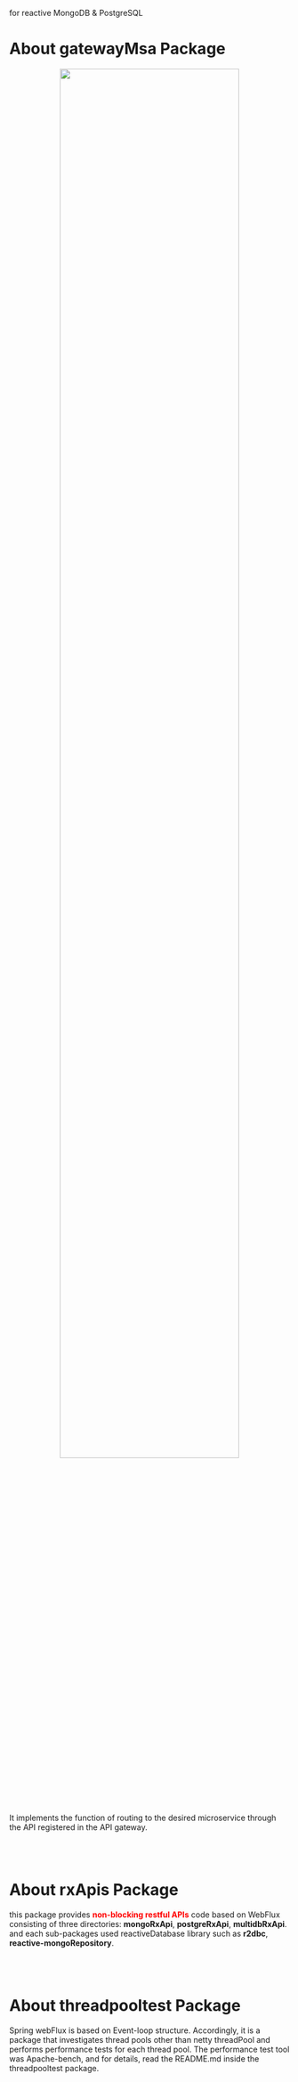 for reactive MongoDB & PostgreSQL <br>

# About gatewayMsa Package

<p align="center">
<img src="https://user-images.githubusercontent.com/89365465/236496191-ea78d904-7165-4453-a7f9-d106f42a6443.jpg" width="80%" height="80%">
</p>

It implements the function of routing to the desired microservice through the API registered in the API gateway.

<BR><BR>


# About rxApis Package
 this package provides <b><span style="color:red">non-blocking restful APIs</span></b> code based on WebFlux consisting of three directories: <b>mongoRxApi</b>, <b>postgreRxApi</b>, <b>multidbRxApi</b>. and each sub-packages used reactiveDatabase library such as <b>r2dbc</b>, <b>reactive-mongoRepository</b>.

<BR><BR>




# About threadpooltest Package
 Spring webFlux is based on Event-loop structure. Accordingly, it is a package that investigates thread pools other than netty threadPool and performs performance tests for each thread pool.
The performance test tool was Apache-bench, and for details, read the README.md inside the threadpooltest package.